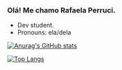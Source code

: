 ### Olá! Me chamo Rafaela Perruci.


-  Dev student.
-  Pronouns: ela/dela 


[![Anurag's GitHub stats](https://github-readme-stats.vercel.app/api?username=RPerruci97&theme=radical)](https://github.com/anuraghazra/github-readme-stats) 

[![Top Langs](https://github-readme-stats.vercel.app/api/top-langs/?username=RPerruci97&theme=radical)](https://github.com/anuraghazra/github-readme-stats)
